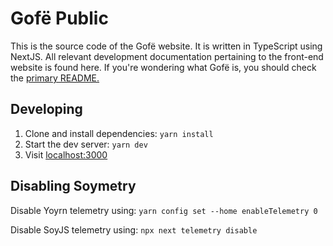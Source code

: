 # Gofë Public

This is the source code of the Gofë website. It is written in TypeScript using NextJS. All relevant development documentation pertaining to the front-end website is found here. If you're wondering what Gofë is, you should check the [primary README.](https://codeberg.org/ar324/gofe)

## Developing

1. Clone and install dependencies: `yarn install`
2. Start the dev server: `yarn dev`
3. Visit [localhost:3000](http://localhost:3000)

## Disabling Soymetry

Disable Yoyrn telemetry using: `yarn config set --home enableTelemetry 0`

Disable SoyJS telemetry using: `npx next telemetry disable`
